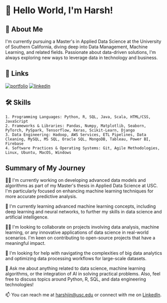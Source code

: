 
# 👋 Hello World, I'm Harsh! 


## 🚀 About Me

I'm currently pursuing a Master's in Applied Data Science at the University of Southern California, diving deep into Data Management, Machine Learning, and related fields. Passionate about data-driven solutions, I'm always exploring new ways to leverage data in technology and business.

## 🔗 Links
[![portfolio](https://img.shields.io/badge/my_portfolio-000?style=for-the-badge&logo=ko-fi&logoColor=white)](https://github.com/HarshJParikh)
[![linkedin](https://img.shields.io/badge/linkedin-0A66C2?style=for-the-badge&logo=linkedin&logoColor=white)](https://www.linkedin.com/in/hparikh2000)



## 🛠 Skills
    1. Programming Languages: Python, R, SQL, Java, Scala, HTML/CSS, JavaScript
    2. Frameworks & Libraries: Pandas, Numpy, Matplotlib, Seaborn, PyTorch, PySpark, Tensorflow, Keras, Scikit-Learn, Django
    3. Data Engineering: Hadoop, AWS Services, ETL Pipelines, Data Cleaning, MySQL, MS SQL, Oracle SQL, MongoDB, Tableau, Power BI, Firebase 
    4. Software Practices & Operating Systems: Git, Agile Methodologies, Linux, Ubuntu, MacOS, Windows
## Summary of My Journey

👩‍💻 I'm currently working on developing advanced data models and algorithms as part of my Master's thesis in Applied Data Science at USC. I'm particularly focused on enhancing machine learning techniques for more accurate predictive analysis.

🧠 I'm currently learning advanced machine learning concepts, including deep learning and neural networks, to further my skills in data science and artificial intelligence.

👯‍♀️ I'm looking to collaborate on projects involving data analysis, machine learning, or any innovative applications of data science in real-world scenarios. I'm keen on contributing to open-source projects that have a meaningful impact.

🤔 I'm looking for help with navigating the complexities of big data analytics and optimizing data processing workflows for large-scale datasets.

💬 Ask me about anything related to data science, machine learning algorithms, or the integration of AI in solving practical problems. Also, feel free to discuss topics around Python, R, SQL, and data engineering technologies!

📫 You can reach me at harshjin@usc.edu or connect with me on [LinkedIn](https://www.linkedin.com/in/hparikh2000).
